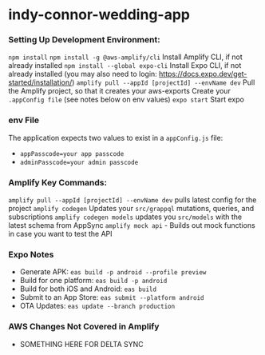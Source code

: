 # indy-connor-wedding-app

### Setting Up Development Environment:
`npm install`
`npm install -g @aws-amplify/cli` Install Amplify CLI, if not already installed
`npm install --global expo-cli` Install Expo CLI, if not already installed (you may also need to login: https://docs.expo.dev/get-started/installation/)
`amplify pull --appId [projectId] --envName dev` Pull the Amplify project, so that it creates your aws-exports
Create your `.appConfig file` (see notes below on env values)
`expo start` Start expo

### env File
The application expects two values to exist in a `appConfig.js` file:
- `appPasscode=your app passcode`
- `adminPasscode=your admin passcode`

### Amplify Key Commands:
`amplify pull --appId [projectId] --envName dev` pulls latest config for the project
`amplify codegen` Updates your `src/grappql` mutations, queries, and subscriptions
`amplify codegen models` updates you `src/models` with the latest schema from AppSync
`amplify mock api` - Builds out mock functions in case you want to test the API

### Expo Notes
- Generate APK: `eas build -p android --profile preview`
- Build for one platform: `eas build -p android`
- Build for both iOS and Android: `eas build`
- Submit to an App Store: `eas submit --platform android`
- OTA Updates: `eas update --branch production`

### AWS Changes Not Covered in Amplify
- SOMETHING HERE FOR DELTA SYNC